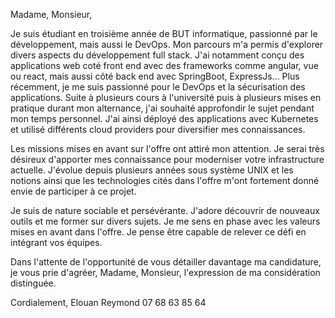 Madame, Monsieur,

Je suis étudiant en troisième année de BUT informatique, passionné par le développement, mais aussi le DevOps. Mon parcours m'a permis d'explorer divers aspects du développement full stack. J'ai notamment conçu des applications web coté front end avec des frameworks comme angular, vue ou react, mais aussi côté back end avec SpringBoot, ExpressJs... Plus récemment, je me suis passionné pour le DevOps et la sécurisation des applications. Suite à plusieurs cours à l'université puis à plusieurs mises en pratique durant mon alternance, j'ai souhaité approfondir le sujet pendant mon temps personnel. J'ai ainsi déployé des applications avec Kubernetes et utilisé différents cloud providers pour diversifier mes connaissances.

Les missions mises en avant sur l'offre ont attiré mon attention. Je serai très désireux d'apporter mes connaissance pour moderniser votre infrastructure actuelle. J'évolue depuis plusieurs années sous système UNIX et les notions ainsi que les technologies cités dans l'offre m'ont fortement donné envie de participer à ce projet. 

Je suis de nature sociable et persévérante. J'adore découvrir de nouveaux outils et me former sur divers sujets. Je me sens en phase avec les valeurs mises en avant dans l'offre. Je pense être capable de relever ce défi en intégrant vos équipes.

Dans l'attente de l'opportunité de vous détailler davantage ma candidature, je vous prie d'agréer, Madame, Monsieur, l'expression de ma considération distinguée.

Cordialement,
Elouan Reymond
07 68 63 85 64
